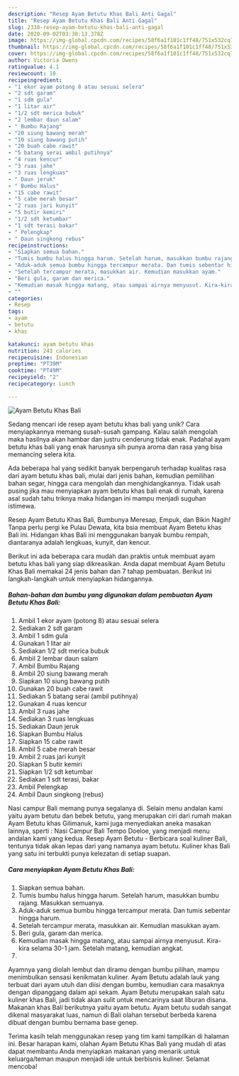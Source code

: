 ```yaml
---
description: "Resep Ayam Betutu Khas Bali Anti Gagal"
title: "Resep Ayam Betutu Khas Bali Anti Gagal"
slug: 2338-resep-ayam-betutu-khas-bali-anti-gagal
date: 2020-09-02T03:38:13.378Z
image: https://img-global.cpcdn.com/recipes/58f6a1f101c1ff48/751x532cq70/ayam-betutu-khas-bali-foto-resep-utama.jpg
thumbnail: https://img-global.cpcdn.com/recipes/58f6a1f101c1ff48/751x532cq70/ayam-betutu-khas-bali-foto-resep-utama.jpg
cover: https://img-global.cpcdn.com/recipes/58f6a1f101c1ff48/751x532cq70/ayam-betutu-khas-bali-foto-resep-utama.jpg
author: Victoria Owens
ratingvalue: 4.1
reviewcount: 10
recipeingredient:
- "1 ekor ayam potong 8 atau sesuai selera"
- "2 sdt garam"
- "1 sdm gula"
- "1 litar air"
- "1/2 sdt merica bubuk"
- "2 lembar daun salam"
- " Bumbu Rajang"
- "20 siung bawang merah"
- "10 siung bawang putih"
- "20 buah cabe rawit"
- "5 batang serai ambil putihnya"
- "4 ruas kencur"
- "3 ruas jahe"
- "3 ruas lengkuas"
- " Daun jeruk"
- " Bumbu Halus"
- "15 cabe rawit"
- "5 cabe merah besar"
- "2 ruas jari kunyit"
- "5 butir kemiri"
- "1/2 sdt ketumbar"
- "1 sdt terasi bakar"
- " Pelengkap"
- " Daun singkong rebus"
recipeinstructions:
- "Siapkan semua bahan."
- "Tumis bumbu halus hingga harum. Setelah harum, masukkan bumbu rajang. Masukkan semuanya."
- "Aduk-aduk semua bumbu hingga tercampur merata. Dan tumis sebentar hingga harum."
- "Setelah tercampur merata, masukkan air. Kemudian masukkan ayam."
- "Beri gula, garam dan merica."
- "Kemudian masak hingga matang, atau sampai airnya menyusut. Kira-kira selama 30-1 jam. Setelah matang, kemudian angkat."
- ""
categories:
- Resep
tags:
- ayam
- betutu
- khas

katakunci: ayam betutu khas 
nutrition: 243 calories
recipecuisine: Indonesian
preptime: "PT39M"
cooktime: "PT49M"
recipeyield: "2"
recipecategory: Lunch

---
```



![Ayam Betutu Khas Bali](https://img-global.cpcdn.com/recipes/58f6a1f101c1ff48/751x532cq70/ayam-betutu-khas-bali-foto-resep-utama.jpg)

Sedang mencari ide resep ayam betutu khas bali yang unik? Cara menyiapkannya memang susah-susah gampang. Kalau salah mengolah maka hasilnya akan hambar dan justru cenderung tidak enak. Padahal ayam betutu khas bali yang enak harusnya sih punya aroma dan rasa yang bisa memancing selera kita.

Ada beberapa hal yang sedikit banyak berpengaruh terhadap kualitas rasa dari ayam betutu khas bali, mulai dari jenis bahan, kemudian pemilihan bahan segar, hingga cara mengolah dan menghidangkannya. Tidak usah pusing jika mau menyiapkan ayam betutu khas bali enak di rumah, karena asal sudah tahu triknya maka hidangan ini mampu menjadi suguhan istimewa.

Resep Ayam Betutu Khas Bali, Bumbunya Meresap, Empuk, dan Bikin Nagih! Tanpa perlu pergi ke Pulau Dewata, kita bsia membuat Ayam Betetu khas Bali ini. Hidangan khas Bali ini menggunakan banyak bumbu rempah, diantaranya adalah lengkuas, kunyit, dan kencur.


Berikut ini ada beberapa cara mudah dan praktis untuk membuat ayam betutu khas bali yang siap dikreasikan. Anda dapat membuat Ayam Betutu Khas Bali memakai 24 jenis bahan dan 7 tahap pembuatan. Berikut ini langkah-langkah untuk menyiapkan hidangannya.

<!--inarticleads1-->

##### Bahan-bahan dan bumbu yang digunakan dalam pembuatan Ayam Betutu Khas Bali:

1. Ambil 1 ekor ayam (potong 8) atau sesuai selera
1. Sediakan 2 sdt garam
1. Ambil 1 sdm gula
1. Gunakan 1 litar air
1. Sediakan 1/2 sdt merica bubuk
1. Ambil 2 lembar daun salam
1. Ambil  Bumbu Rajang
1. Ambil 20 siung bawang merah
1. Siapkan 10 siung bawang putih
1. Gunakan 20 buah cabe rawit
1. Sediakan 5 batang serai (ambil putihnya)
1. Gunakan 4 ruas kencur
1. Ambil 3 ruas jahe
1. Sediakan 3 ruas lengkuas
1. Sediakan  Daun jeruk
1. Siapkan  Bumbu Halus
1. Siapkan 15 cabe rawit
1. Ambil 5 cabe merah besar
1. Ambil 2 ruas jari kunyit
1. Siapkan 5 butir kemiri
1. Siapkan 1/2 sdt ketumbar
1. Sediakan 1 sdt terasi, bakar
1. Ambil  Pelengkap
1. Ambil  Daun singkong (rebus)


Nasi campur Bali memang punya segalanya di. Selain menu andalan kami yaitu ayam betutu dan bebek betutu, yang merupakan ciri dari rumah makan Ayam Betutu khas Gilimanuk, kami juga menyediakan aneka masakan lainnya, sperti : Nasi Campur Bali Tempo Doeloe, yang menjadi menu andalan kami yang kedua. Resep Ayam Betutu - Berbicara soal kuliner Bali, tentunya tidak akan lepas dari yang namanya ayam betutu. Kuliner khas Bali yang satu ini terbukti punya kelezatan di setiap suapan. 

<!--inarticleads2-->

##### Cara menyiapkan Ayam Betutu Khas Bali:

1. Siapkan semua bahan.
1. Tumis bumbu halus hingga harum. Setelah harum, masukkan bumbu rajang. Masukkan semuanya.
1. Aduk-aduk semua bumbu hingga tercampur merata. Dan tumis sebentar hingga harum.
1. Setelah tercampur merata, masukkan air. Kemudian masukkan ayam.
1. Beri gula, garam dan merica.
1. Kemudian masak hingga matang, atau sampai airnya menyusut. Kira-kira selama 30-1 jam. Setelah matang, kemudian angkat.
1. 


Ayamnya yang diolah lembut dan diramu dengan bumbu pilihan, mampu menimbulkan sensasi kenikmatan kuliner. Ayam Betutu adalah lauk yang terbuat dari ayam utuh dan diisi dengan bumbu, kemudian cara masaknya dengan dipanggang dalam api sekam. Ayam Betutu merupakan salah satu kuliner khas Bali, jadi tidak akan sulit untuk mencarinya saat liburan disana. Makanan khas Bali berikutnya yaitu ayam betutu. Ayam betutu sudah sangat dikenal masyarakat luas, namun di Bali olahan tersebut berbeda karena dibuat dengan bumbu bernama base genep. 

Terima kasih telah menggunakan resep yang tim kami tampilkan di halaman ini. Besar harapan kami, olahan Ayam Betutu Khas Bali yang mudah di atas dapat membantu Anda menyiapkan makanan yang menarik untuk keluarga/teman maupun menjadi ide untuk berbisnis kuliner. Selamat mencoba!
